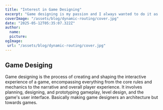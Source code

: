 ```yaml
---
title: "Interest in Game Designing"
excerpt: "Game designing is my passion and I always wanted to do it as a kid. There is also game developing but I like game designing more. I always watch videos or look at people make video games. My favorite kind of game designing are 2-D games or pixelated video games."
coverImage: "/assets/blog/dynamic-routing/cover.jpg"
date: "2025-05-12T05:35:07.322Z"
author:
  name:
  picture:
ogImage:
 url: "/assets/blog/dynamic-routing/cover.jpg"
---
```

## Game Desiging

Game designing is the process of creating and shaping the interactive experience of a game, encompassing everything from the core rules and mechanics to the narrative and overall player experience. It involves planning, designing, and prototyping gameplay, level design, and the game's user interface. Basically making game designers an architecture but towards games.


